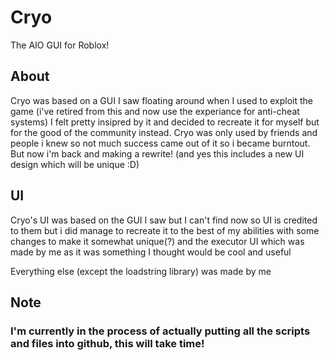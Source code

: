 # Cryo
The AIO GUI for Roblox!
## About
Cryo was based on a GUI I saw floating around when I used to exploit the game (i've retired from this and now use the experiance for anti-cheat systems) I felt pretty insipred by it and decided to recreate it for myself but for the good of the community instead. Cryo was only used by friends and people i knew so not much success came out of it so i became burntout. But now i'm back and making a rewrite! (and yes this includes a new UI design which will be unique :D)

## UI
Cryo's UI was based on the GUI I saw but I can't find now so UI is credited to them but i did manage to recreate it to the best of my abilities with some changes to make it somewhat unique(?) and the executor UI which was made by me as it was something I thought would be cool and useful

Everything else (except the loadstring library) was made by me

## Note
### I'm currently in the process of actually putting all the scripts and files into github, this will take time!
